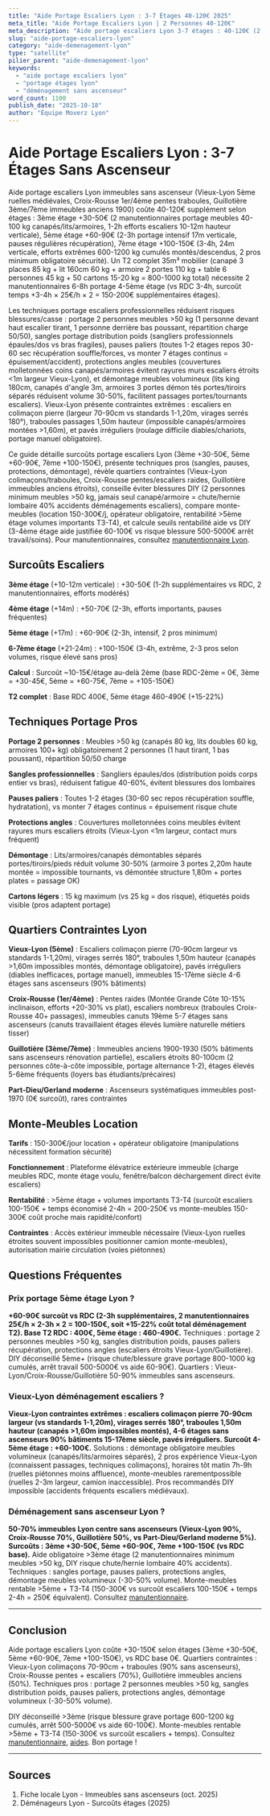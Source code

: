 ```yaml
---
title: "Aide Portage Escaliers Lyon : 3-7 Étages 40-120€ 2025"
meta_title: "Aide Portage Escaliers Lyon | 2 Personnes 40-120€"
meta_description: "Aide portage escaliers Lyon 3-7 étages : 40-120€ (2 manutentionnaires 2-4h). Vieux-Lyon, Croix-Rousse, sans ascenseur. Techniques portage."
slug: "aide-portage-escaliers-lyon"
category: "aide-demenagement-lyon"
type: "satellite"
pilier_parent: "aide-demenagement-lyon"
keywords:
  - "aide portage escaliers lyon"
  - "portage étages lyon"
  - "déménagement sans ascenseur"
word_count: 1100
publish_date: "2025-10-18"
author: "Équipe Moverz Lyon"
---
```


# Aide Portage Escaliers Lyon : 3-7 Étages Sans Ascenseur

Aide portage escaliers Lyon immeubles sans ascenseur (Vieux-Lyon 5ème ruelles médiévales, Croix-Rousse 1er/4ème pentes traboules, Guillotière 3ème/7ème immeubles anciens 1900) coûte 40-120€ supplément selon étages : 3ème étage +30-50€ (2 manutentionnaires portage meubles 40-100 kg canapés/lits/armoires, 1-2h efforts escaliers 10-12m hauteur verticale), 5ème étage +60-90€ (2-3h portage intensif 17m verticale, pauses régulières récupération), 7ème étage +100-150€ (3-4h, 24m verticale, efforts extrêmes 600-1200 kg cumulés montés/descendus, 2 pros minimum obligatoire sécurité). Un T2 complet 35m³ mobilier (canapé 3 places 85 kg + lit 160cm 60 kg + armoire 2 portes 110 kg + table 6 personnes 45 kg + 50 cartons 15-20 kg = 800-1000 kg total) nécessite 2 manutentionnaires 6-8h portage 4-5ème étage (vs RDC 3-4h, surcoût temps +3-4h × 25€/h × 2 = 150-200€ supplémentaires étages).

Les techniques portage escaliers professionnelles réduisent risques blessures/casse : portage 2 personnes meubles >50 kg (1 personne devant haut escalier tirant, 1 personne derrière bas poussant, répartition charge 50/50), sangles portage distribution poids (sangliers professionnels épaules/dos vs bras fragiles), pauses paliers (toutes 1-2 étages repos 30-60 sec récupération souffle/forces, vs monter 7 étages continus = épuisement/accident), protections angles meubles (couvertures molletonnées coins canapés/armoires évitent rayures murs escaliers étroits <1m largeur Vieux-Lyon), et démontage meubles volumineux (lits king 180cm, canapés d'angle 3m, armoires 3 portes démon tés portes/tiroirs séparés réduisent volume 30-50%, facilitent passages portes/tournants escaliers). Vieux-Lyon présente contraintes extrêmes : escaliers en colimaçon pierre (largeur 70-90cm vs standards 1-1,20m, virages serrés 180°), traboules passages 1,50m hauteur (impossible canapés/armoires montées >1,60m), et pavés irréguliers (roulage difficile diables/chariots, portage manuel obligatoire).

Ce guide détaille surcoûts portage escaliers Lyon (3ème +30-50€, 5ème +60-90€, 7ème +100-150€), présente techniques pros (sangles, pauses, protections, démontage), révèle quartiers contraintes (Vieux-Lyon colimaçons/traboules, Croix-Rousse pentes/escaliers raides, Guillotière immeubles anciens étroits), conseille éviter blessures DIY (2 personnes minimum meubles >50 kg, jamais seul canapé/armoire = chute/hernie lombaire 40% accidents déménagements escaliers), compare monte-meubles (location 150-300€/j, opérateur obligatoire, rentabilité >5ème étage volumes importants T3-T4), et calcule seuils rentabilité aide vs DIY (3-4ème étage aide justifiée 60-100€ vs risque blessure 500-5000€ arrêt travail/soins). Pour manutentionnaires, consultez [manutentionnaire Lyon](/blog/satellites/manutentionnaire-demenagement-lyon).

## Surcoûts Escaliers

**3ème étage** (+10-12m verticale) : +30-50€ (1-2h supplémentaires vs RDC, 2 manutentionnaires, efforts modérés)

**4ème étage** (+14m) : +50-70€ (2-3h, efforts importants, pauses fréquentes)

**5ème étage** (+17m) : +60-90€ (2-3h, intensif, 2 pros minimum)

**6-7ème étage** (+21-24m) : +100-150€ (3-4h, extrême, 2-3 pros selon volumes, risque élevé sans pros)

**Calcul** : Surcoût ~10-15€/étage au-delà 2ème (base RDC-2ème = 0€, 3ème = +30-45€, 5ème = +60-75€, 7ème = +105-150€)

**T2 complet** : Base RDC 400€, 5ème étage 460-490€ (+15-22%)

## Techniques Portage Pros

**Portage 2 personnes** : Meubles >50 kg (canapés 80 kg, lits doubles 60 kg, armoires 100+ kg) obligatoirement 2 personnes (1 haut tirant, 1 bas poussant), répartition 50/50 charge

**Sangles professionnelles** : Sangliers épaules/dos (distribution poids corps entier vs bras), réduisent fatigue 40-60%, évitent blessures dos lombaires

**Pauses paliers** : Toutes 1-2 étages (30-60 sec repos récupération souffle, hydratation), vs monter 7 étages continus = épuisement risque chute

**Protections angles** : Couvertures molletonnées coins meubles évitent rayures murs escaliers étroits (Vieux-Lyon <1m largeur, contact murs fréquent)

**Démontage** : Lits/armoires/canapés démontables séparés portes/tiroirs/pieds réduit volume 30-50% (armoire 3 portes 2,20m haute montée = impossible tournants, vs démontée structure 1,80m + portes plates = passage OK)

**Cartons légers** : 15 kg maximum (vs 25 kg = dos risque), étiquetés poids visible (pros adaptent portage)

## Quartiers Contraintes Lyon

**Vieux-Lyon (5ème)** : Escaliers colimaçon pierre (70-90cm largeur vs standards 1-1,20m), virages serrés 180°, traboules 1,50m hauteur (canapés >1,60m impossibles montés, démontage obligatoire), pavés irréguliers (diables inefficaces, portage manuel), immeubles 15-17ème siècle 4-6 étages sans ascenseurs (90% bâtiments)

**Croix-Rousse (1er/4ème)** : Pentes raides (Montée Grande Côte 10-15% inclinaison, efforts +20-30% vs plat), escaliers nombreux (traboules Croix-Rousse 40+ passages), immeubles canuts 19ème 5-7 étages sans ascenseurs (canuts travaillaient étages élevés lumière naturelle métiers tisser)

**Guillotière (3ème/7ème)** : Immeubles anciens 1900-1930 (50% bâtiments sans ascenseurs rénovation partielle), escaliers étroits 80-100cm (2 personnes côte-à-côte impossible, portage alternance 1-2), étages élevés 5-6ème fréquents (loyers bas étudiants/précaires)

**Part-Dieu/Gerland moderne** : Ascenseurs systématiques immeubles post-1970 (0€ surcoût), rares contraintes

## Monte-Meubles Location

**Tarifs** : 150-300€/jour location + opérateur obligatoire (manipulations nécessitent formation sécurité)

**Fonctionnement** : Plateforme élévatrice extérieure immeuble (charge meubles RDC, monte étage voulu, fenêtre/balcon déchargement direct évite escaliers)

**Rentabilité** : >5ème étage + volumes importants T3-T4 (surcoût escaliers 100-150€ + temps économisé 2-4h = 200-250€ vs monte-meubles 150-300€ coût proche mais rapidité/confort)

**Contraintes** : Accès extérieur immeuble nécessaire (Vieux-Lyon ruelles étroites souvent impossibles positionner camion monte-meubles), autorisation mairie circulation (voies piétonnes)

## Questions Fréquentes

### Prix portage 5ème étage Lyon ?

**+60-90€ surcoût vs RDC (2-3h supplémentaires, 2 manutentionnaires 25€/h × 2-3h × 2 = 100-150€, soit +15-22% coût total déménagement T2). Base T2 RDC : 400€, 5ème étage : 460-490€.** Techniques : portage 2 personnes meubles >50 kg, sangles distribution poids, pauses paliers récupération, protections angles (escaliers étroits Vieux-Lyon/Guillotière). DIY déconseillé 5ème+ (risque chute/blessure grave portage 800-1000 kg cumulés, arrêt travail 500-5000€ vs aide 60-90€). Quartiers : Vieux-Lyon/Croix-Rousse/Guillotière 50-90% immeubles sans ascenseurs.

### Vieux-Lyon déménagement escaliers ?

**Vieux-Lyon contraintes extrêmes : escaliers colimaçon pierre 70-90cm largeur (vs standards 1-1,20m), virages serrés 180°, traboules 1,50m hauteur (canapés >1,60m impossibles montés), 4-6 étages sans ascenseurs 90% bâtiments 15-17ème siècle, pavés irréguliers. Surcoût 4-5ème étage : +60-100€.** Solutions : démontage obligatoire meubles volumineux (canapés/lits/armoires séparés), 2 pros expérience Vieux-Lyon (connaissent passages, techniques colimaçons), horaires tôt matin 7h-9h (ruelles piétonnes moins affluence), monte-meubles rarementpossible (ruelles 2-3m largeur, camion inaccessible). Pros recommandés DIY impossible (accidents fréquents escaliers médiévaux).

### Déménagement sans ascenseur Lyon ?

**50-70% immeubles Lyon centre sans ascenseurs (Vieux-Lyon 90%, Croix-Rousse 70%, Guillotière 50%, vs Part-Dieu/Gerland moderne 5%). Surcoûts : 3ème +30-50€, 5ème +60-90€, 7ème +100-150€ (vs RDC base).** Aide obligatoire >3ème étage (2 manutentionnaires minimum meubles >50 kg, DIY risque chute/hernie lombaire 40% accidents). Techniques : sangles portage, pauses paliers, protections angles, démontage meubles volumineux (-30-50% volume). Monte-meubles rentable >5ème + T3-T4 (150-300€ vs surcoût escaliers 100-150€ + temps 2-4h = 250€ équivalent). Consultez [manutentionnaire](/blog/satellites/manutentionnaire-demenagement-lyon).

---

## Conclusion

Aide portage escaliers Lyon coûte +30-150€ selon étages (3ème +30-50€, 5ème +60-90€, 7ème +100-150€), vs RDC base 0€. Quartiers contraintes : Vieux-Lyon colimaçons 70-90cm + traboules (90% sans ascenseurs), Croix-Rousse pentes + escaliers (70%), Guillotière immeubles anciens (50%). Techniques pros : portage 2 personnes meubles >50 kg, sangles distribution poids, pauses paliers, protections angles, démontage volumineux (-30-50% volume).

DIY déconseillé >3ème (risque blessure grave portage 600-1200 kg cumulés, arrêt 500-5000€ vs aide 60-100€). Monte-meubles rentable >5ème + T3-T4 (150-300€ vs surcoût escaliers + temps). Consultez [manutentionnaire](/blog/satellites/manutentionnaire-demenagement-lyon), [aides](/blog/aide-demenagement-lyon/aide-financiere-demenagement-lyon). Bon portage !

---

## Sources

1. Fiche locale Lyon - Immeubles sans ascenseurs (oct. 2025)
2. Déménageurs Lyon - Surcoûts étages (2025)


